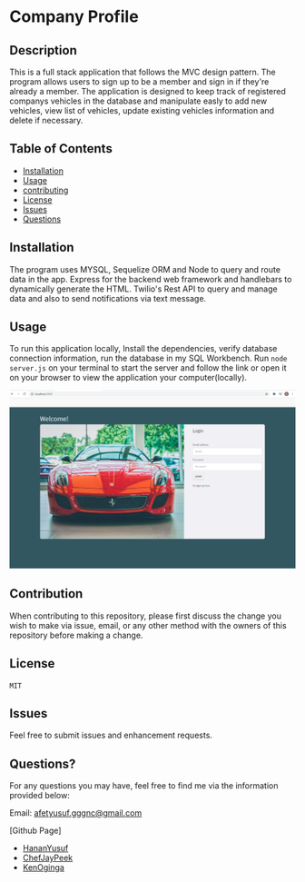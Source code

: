 # Company Profile

## Description

This is a full stack application that follows the MVC design pattern. The program allows users to sign up to be a member and sign in if they're already a member. The application is designed to keep track of registered companys vehicles in the database and manipulate easly to add new vehicles, view list of vehicles, update existing vehicles information and delete if necessary.

## Table of Contents

* [Installation](#installation)
* [Usage](#usage)
* [contributing](#credits)
* [License](#license)
* [Issues](#issues)
* [Questions](#questions)

## Installation
The program uses MYSQL, Sequelize ORM and Node to query and route data in the app. Express for the backend web framework and handlebars to dynamically generate the HTML. Twilio's Rest API to query and manage data and also to send notifications via text message.

## Usage 
To run this application locally, Install the dependencies, verify database connection information, run the database in my SQL Workbench. Run `node server.js` on your terminal to start the server and follow the link or open it on your browser to view the application your computer(locally).

![](public/img/login.png)


## Contribution

When contributing to this repository, please first discuss the change you wish to make via issue, email, or any other method with the owners of this repository before making a change.

## License
    MIT

## Issues

Feel free to submit issues and enhancement requests.

## Questions?
For any questions you may have, feel free to find me via the information provided below:

Email:
afetyusuf.gggnc@gmail.com

[Github Page]

* [HananYusuf](https://github.com/HananYusuf/)
* [ChefJayPeek](https://github.com/ChefJayPeek)
* [KenOginga](https://github.com/KenOginga)


